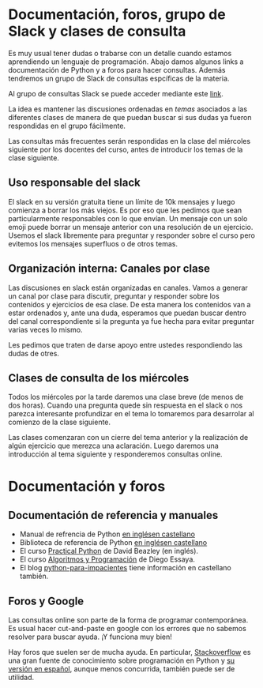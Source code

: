 # Documentación, foros, grupo de Slack y clases de consulta

Es muy usual tener dudas o trabarse con un detalle cuando estamos aprendiendo un lenguaje de programación. Abajo damos algunos links a documentación de Python y a foros para hacer consultas. Además tendremos un grupo de Slack de consultas espcíficas de la materia.

Al grupo de consultas Slack se puede acceder mediante este [link](https://join.slack.com/t/python--unsam/shared_invite/zt-fkzwu21z-HSvy~tajpu6Wy3HHw9iKkQ).

La idea es mantener las discusiones ordenadas en *temas* asociados a las diferentes clases de manera de que puedan buscar si sus dudas ya fueron respondidas en el grupo fácilmente.

Las consultas más frecuentes serán respondidas en la clase del miércoles siguiente por los docentes del curso, antes de introducir los temas de la clase siguiente.

## Uso responsable del slack

El slack en su versión gratuita tiene un límite de 10k mensajes y luego comienza a borrar los más viejos. Es por eso que les pedimos que sean particularmente responsables con lo que envían. Un mensaje con un solo emoji puede borrar un mensaje anterior con una resolución de un ejercicio. Usemos el slack libremente para preguntar y responder sobre el curso pero evitemos los mensajes superfluos o de otros temas.

## Organización interna: Canales por clase

Las discusiones en slack están organizadas en canales. Vamos a generar un canal por clase para discutir, preguntar y responder sobre los contenidos y ejercicios de esa clase. De esta manera los contenidos van a estar ordenados y, ante una duda, esperamos que puedan buscar dentro del canal correspondiente si la pregunta ya fue hecha para evitar preguntar varias veces lo mismo.

Les pedimos que traten de darse apoyo entre ustedes respondiendo las dudas de otres. 

## Clases de consulta de los miércoles

Todos los miércoles por la tarde daremos una clase breve (de menos de dos horas). Cuando una pregunta quede sin respuesta en el slack o nos parezca interesante profundizar en el tema lo tomaremos para desarrolar al comienzo de la clase siguiente. 

Las clases comenzaran con un cierre del tema anterior y la realización de algún ejercicio que merezca una aclaración. Luego daremos una introducción al tema siguiente y responderemos consultas online.

# Documentación y foros

## Documentación de referencia y manuales

* Manual de refrencia de Python [en inglés](https://docs.python.org/3/reference/index.html)[en castellano](http://pyspanishdoc.sourceforge.net/ref/ref.html)
* Biblioteca de referencia de Python [en inglés](https://docs.python.org/3/library/index.html)[en castellano](http://pyspanishdoc.sourceforge.net/lib/lib.html)
* El curso [Practical Python](https://github.com/dabeaz-course/practical-python) de David Beazley (en inglés).
* El curso [Algoritmos y Programación](https://algoritmos1rw.ddns.net/) de Diego Essaya.
* El blog [python-para-impacientes](https://python-para-impacientes.blogspot.com/p/indice.html) tiene información en castellano también.

## Foros y Google

Las consultas online son parte de la forma de programar contemporánea. Es usual hacer cut-and-paste en google con los errores que no sabemos resolver para buscar ayuda. ¡Y funciona muy bien!

Hay foros que suelen ser de mucha ayuda. En particular, [Stackoverflow](https://stackoverflow.com/) es una gran fuente de conocimiento sobre programación en Python y [su versión en español](https://es.stackoverflow.com/), aunque menos concurrida, también puede ser de utilidad.

